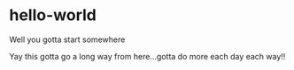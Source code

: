 # hello-world
Well you gotta start somewhere

Yay this gotta go a long way from here...gotta do more each day each way!!
